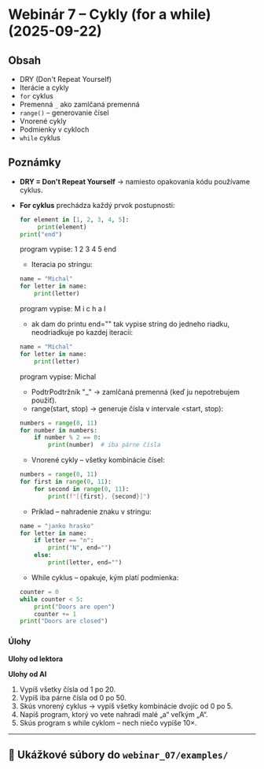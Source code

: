 # Webinár 7 – Cykly (for a while) (2025-09-22)

## Obsah
- DRY (Don't Repeat Yourself)
- Iterácie a cykly
- `for` cyklus
- Premenná `_` ako zamlčaná premenná
- `range()` – generovanie čísel
- Vnorené cykly
- Podmienky v cykloch
- `while` cyklus

## Poznámky
- **DRY = Don't Repeat Yourself** → namiesto opakovania kódu používame cyklus.
- **For cyklus** prechádza každý prvok postupnosti:
    ```python
    for element in [1, 2, 3, 4, 5]:
         print(element)
    print("end")
    ```
    program vypise:
    1
    2
    3
    4
    5
    end
    - Iteracia po stringu:
    ```python
    name = "Michal"
    for letter in name:
        print(letter)
    ```
    program vypise:
    M
    i
    c
    h
    a
    l
    
    - ak dam do printu end="" tak vypise string do jedneho riadku, neodriadkuje po kazdej iteracii:
    ```python
    name = "Michal"
    for letter in name:
        print(letter)
    ```
    program vypise:
    Michal
    
    - PodtrPodtržník "_" → zamlčaná premenná (keď ju nepotrebujem použiť).
    - range(start, stop) → generuje čísla v intervale <start, stop):
    ```python
    numbers = range(0, 11)
    for number in numbers:
        if number % 2 == 0:
            print(number)  # iba párne čísla
    ```
    - Vnorené cykly – všetky kombinácie čísel:
    ```python
    numbers = range(0, 11)
    for first in range(0, 11):
        for second in range(0, 11):
            print(f"[{first}, {second}]")
    ```
    - Príklad – nahradenie znaku v stringu:
    ```python
    name = "janko hrasko"
    for letter in name:
        if letter == "n":
            print("N", end="")
        else:
            print(letter, end="")
    ```
    - While cyklus – opakuje, kým platí podmienka:
    ```python
    counter = 0
    while counter < 5:
        print("Doors are open")
        counter += 1
    print("Doors are closed")
    ```
### Úlohy
**Ulohy od lektora**

**Ulohy od AI**
1. Vypíš všetky čísla od 1 po 20.
2. Vypíš iba párne čísla od 0 po 50.
3. Skús vnorený cyklus → vypíš všetky kombinácie dvojíc od 0 po 5.
4. Napíš program, ktorý vo vete nahradí malé „a“ veľkým „A“.
5. Skús program s while cyklom – nech niečo vypíše 10×.

---

## 🔹 Ukážkové súbory do `webinar_07/examples/`




